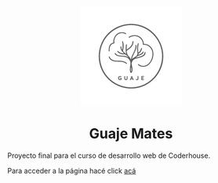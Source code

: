 
<div style="text-align:center;"><img align="center" src="assets/images/Logos/guaje-logo-transp-01.png" /></div>
<div><h1 align="center">Guaje Mates</h1></div>

Proyecto final para el curso de desarrollo web de Coderhouse.

Para acceder a la página hacé click [acá](https://ernedainesi.github.io/guaje-mates/)
